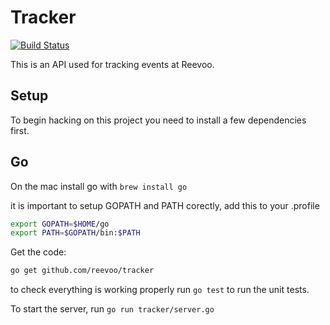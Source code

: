 Tracker
=======

[![Build Status](https://travis-ci.org/reevoo/tracker.svg?branch=master)](https://travis-ci.org/reevoo/tracker)

This is an API used for tracking events at Reevoo.

Setup
-----

To begin hacking on this project you need to install a few dependencies first.

Go
---
On the mac install go with `brew install go`

it is important to setup GOPATH and PATH corectly, add this to your .profile

```bash
export GOPATH=$HOME/go
export PATH=$GOPATH/bin:$PATH
```

Get the code:
```bash
go get github.com/reevoo/tracker
```

to check everything is working properly run `go test` to run the unit tests.

To start the server, run `go run tracker/server.go`

<!---

Docker
------
Building the production binary and running the acceptance suite requires docker.

The quickest way to get up and running is [boot2docker](https://github.com/boot2docker/boot2docker) a lightweight linux vm with docker ready installed that runs on VirtualBox.

Install with `brew install boot2docker`
Then `boot2docker init` to download the vm image
Then `boot2docker up` to start the vm

In order to get the command line docker client to connect to the docker deamon running inside the boot2docker VM add this to your .profile
```bash
export DOCKER_HOST=tcp://$(boot2docker ip 2>/dev/null):2375
```

-->
